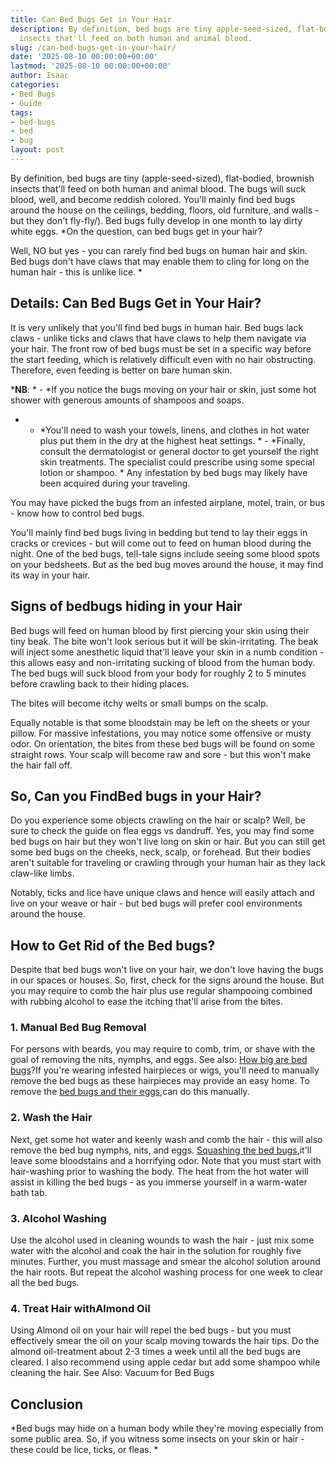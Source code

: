 ```yaml
---
title: Can Bed Bugs Get in Your Hair
description: By definition, bed bugs are tiny apple-seed-sized, flat-bodied, brownish
  insects that'll feed on both human and animal blood.
slug: /can-bed-bugs-get-in-your-hair/
date: '2025-08-10 00:00:00+00:00'
lastmod: '2025-08-10 00:00:00+00:00'
author: Isaac
categories:
- Bed Bugs
- Guide
tags:
- bed-bugs
- bed
- bug
layout: post
---
```

By definition, bed bugs are tiny (apple-seed-sized), flat-bodied, brownish insects that'll feed on both human and animal blood. The bugs will suck blood, well, and become reddish colored. You'll mainly find bed bugs around the house on the ceilings, bedding, floors, old furniture, and walls - but they don't fly-fly/). Bed bugs fully develop in one month to lay dirty white eggs. *On the question, can bed bugs get in your hair?

Well, NO but yes - you can rarely find bed bugs on human hair and skin. Bed bugs don't have claws that may enable them to cling for long on the human hair - this is unlike lice. *

##  Details: Can Bed Bugs Get in Your Hair?

It is very unlikely that you'll find bed bugs in human hair. Bed bugs lack claws - unlike ticks and claws that have claws to help them navigate via your hair. The front row of bed bugs must be set in a specific way before the start feeding, which is relatively difficult even with no hair obstructing. Therefore, even feeding is better on bare human skin.

***NB**: * - *If you notice the bugs moving on your hair or skin, just some hot shower with generous amounts of shampoos and soaps.

* - *You'll need to wash your towels, linens, and clothes in hot water plus put them in the dry at the highest heat settings. * - *Finally, consult the dermatologist or general doctor to get yourself the right skin treatments. The specialist could prescribe using some special lotion or shampoo. * Any infestation by bed bugs may likely have been acquired during your traveling.

You may have picked the bugs from an infested airplane, motel, train, or bus - know how to control bed bugs.

You'll mainly find bed bugs living in bedding but tend to lay their eggs in cracks or crevices - but will come out to feed on human blood during the night. One of the bed bugs, tell-tale signs include seeing some blood spots on your bedsheets. But as the bed bug moves around the house, it may find its way in your hair.

##  **Signs of bedbugs hiding in your Hair**

Bed bugs will feed on human blood by first piercing your skin using their tiny beak. The bite won't look serious but it will be skin-irritating. The beak will inject some anesthetic liquid that'll leave your skin in a numb condition - this allows easy and non-irritating sucking of blood from the human body. The bed bugs will suck blood from your body for roughly 2 to 5 minutes before crawling back to their hiding places.

The bites will become itchy welts or small bumps on the scalp.

Equally notable is that some bloodstain may be left on the sheets or your pillow. For massive infestations, you may notice some offensive or musty odor. On orientation, the bites from these bed bugs will be found on some straight rows. Your scalp will become raw and sore - but this won't make the hair fall off.

##  So, Can you Find**Bed bugs in your Hair?**

Do you experience some objects crawling on the hair or scalp? Well, be sure to check the guide on flea eggs vs dandruff. Yes, you may find some bed bugs on hair but they won't live long on skin or hair. But you can still get some bed bugs on the cheeks, neck, scalp, or forehead. But their bodies aren't suitable for traveling or crawling through your human hair as they lack claw-like limbs.

Notably, ticks and lice have unique claws and hence will easily attach and live on your weave or hair - but bed bugs will prefer cool environments around the house.

##  How to Get Rid of the Bed bugs?

Despite that bed bugs won't live on your hair, we don't love having the bugs in our spaces or houses. So, first, check for the signs around the house. But you may require to comb the hair plus use regular shampooing combined with rubbing alcohol to ease the itching that'll arise from the bites.

###  1. Manual Bed Bug Removal

For persons with beards, you may require to comb, trim, or shave with the goal of removing the nits, nymphs, and eggs. See also: [How big are bed bugs](https://pestpolicy.com/how-big-are-bed-bugs/)?If you're wearing infested hairpieces or wigs, you'll need to manually remove the bed bugs as these hairpieces may provide an easy home. To remove the [bed bugs and their eggs](https://pestpolicy.com/how-to-kill-bed-bug-eggs/),can do this manually.

###  2. Wash the Hair

Next, get some hot water and keenly wash and comb the hair - this will also remove the bed bug nymphs, nits, and eggs. [Squashing the bed bugs](https://pestpolicy.com/what-happens-when-you-squish-a-bed-bug/),it'll leave some bloodstains and a horrifying odor. Note that you must start with hair-washing prior to washing the body. The heat from the hot water will assist in killing the bed bugs - as you immerse yourself in a warm-water bath tab.

###  3. Alcohol Washing

Use the alcohol used in cleaning wounds to wash the hair - just mix some water with the alcohol and coak the hair in the solution for roughly five minutes. Further, you must massage and smear the alcohol solution around the hair roots. But repeat the alcohol washing process for one week to clear all the bed bugs.

###  4. Treat Hair with**Almond Oil**

Using Almond oil on your hair will repel the bed bugs - but you must effectively smear the oil on your scalp moving towards the hair tips. Do the almond oil-treatment about 2-3 times a week until all the bed bugs are cleared. I also recommend using apple cedar but add some shampoo while cleaning the hair. See Also: Vacuum for Bed Bugs

##  Conclusion

*Bed bugs may hide on a human body while they're moving especially from some public area. So, if you witness some insects on your skin or hair - these could be lice, ticks, or fleas. *